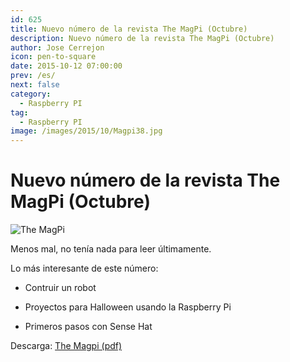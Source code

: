 ```yaml
---
id: 625
title: Nuevo número de la revista The MagPi (Octubre)
description: Nuevo número de la revista The MagPi (Octubre)
author: Jose Cerrejon
icon: pen-to-square
date: 2015-10-12 07:00:00
prev: /es/
next: false
category:
  - Raspberry PI
tag:
  - Raspberry PI
image: /images/2015/10/Magpi38.jpg
---
```


# Nuevo número de la revista The MagPi (Octubre)

![The MagPi](/images/2015/10/Magpi38.jpg)

Menos mal, no tenía nada para leer últimamente.

Lo más interesante de este número:

* Contruir un robot

* Proyectos para Halloween usando la Raspberry Pi

* Primeros pasos con Sense Hat

Descarga: [The Magpi (pdf)](https://www.raspberrypi.org/magpi-issues/MagPi38.pdf)